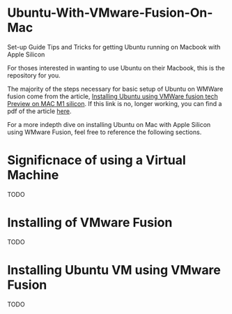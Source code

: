 # Ubuntu-With-VMware-Fusion-On-Mac
Set-up Guide Tips and Tricks for getting Ubuntu running on Macbook with Apple Silicon

For thoses interested in wanting to use Ubuntu on their Macbook, this is the repository for you.

The majority of the steps necessary for basic setup of Ubuntu on WMWare fusion come from the article, [Installing Ubuntu using VMWare fusion tech Preview on MAC M1 silicon](https://dev.to/daud99/installing-ubuntu-using-vmware-fusion-tech-preview-on-mac-m1-silicon-4b0e). If this link is no, longer working, you can find a pdf of the article [here](https://github.com/BillyMazotti/Ubuntu-With-VMware-Fusion-On-Mac/blob/main/Installing%20Ubuntu%20using%20VMWare%20fusion%20tech%20Preview%20on%20MAC%20M1%20silicon%20-%20DEV%20Community.pdf).

For a more indepth dive on installing Ubuntu on Mac with Apple Silicon using WMware Fusion, feel free to reference the following sections.

# Significnace of using a Virtual Machine
TODO

# Installing of VMware Fusion
TODO

# Installing Ubuntu VM using VMware Fusion
TODO

